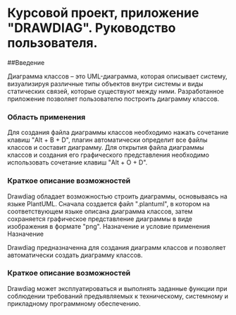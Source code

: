# Курсовой проект, приложение "DRAWDIAG". Руководство пользователя.
##Введение

Диаграмма классов – это UML-диаграмма, которая описывает систему, визуализируя различные типы объектов внутри системы и виды статических связей, которые существуют между ними. Разработанное приложение позволяет пользователю построить диаграмму классов.
### Область применения

Для создания файла диаграммы классов необходимо нажать сочетание клавиш "Alt + B + D", плагин автоматически определит все файлы классов и составит диаграмму. Для открытия файла диаграммы классов и создания его графического представления необходимо использовать сочетание клавиш "Alt + O + D".
### Краткое описание возможностей

Drawdiag обладает возможностью строить диаграммы, основываясь на языке PlantUML. Сначала создается файл ".plantuml", в котором на соответствующем языке описана диаграмма классов, затем сохраняется графическое представление диаграммы в виде изображения в формате "png".
Назначение и условие применения
Назначение

Drawdiag предназначенна для создания диаграмм классов и позволяет автоматически создать диаграмму классов.
### Краткое описание возможностей

Drawdiag может эксплуатироваться и выполнять заданные функции при соблюдении требований предъявляемых к техническому, системному и прикладному программному обеспечению.
